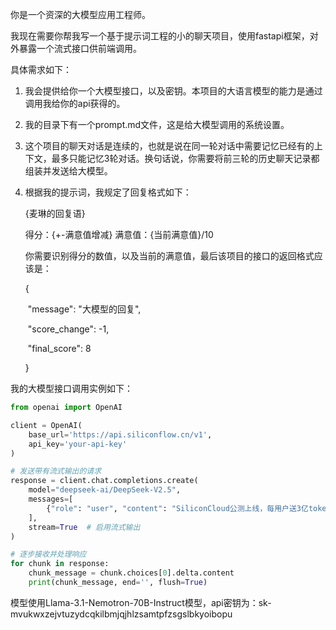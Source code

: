 你是一个资深的大模型应用工程师。

我现在需要你帮我写一个基于提示词工程的小的聊天项目，使用fastapi框架，对外暴露一个流式接口供前端调用。

具体需求如下：

1. 我会提供给你一个大模型接口，以及密钥。本项目的大语言模型的能力是通过调用我给你的api获得的。

2. 我的目录下有一个prompt.md文件，这是给大模型调用的系统设置。

3. 这个项目的聊天对话是连续的，也就是说在同一轮对话中需要记忆已经有的上下文，最多只能记忆3轮对话。换句话说，你需要将前三轮的历史聊天记录都组装并发送给大模型。

4. 根据我的提示词，我规定了回复格式如下：

   {麦琳的回复语}

   得分：{+-满意值增减}
   满意值：{当前满意值}/10

   你需要识别得分的数值，以及当前的满意值，最后该项目的接口的返回格式应该是：

   {

   ​	"message": "大模型的回复",

   ​	"score_change": -1,

   ​	"final_score": 8

   }

我的大模型接口调用实例如下：

```Python
from openai import OpenAI

client = OpenAI(
    base_url='https://api.siliconflow.cn/v1',
    api_key='your-api-key'
)

# 发送带有流式输出的请求
response = client.chat.completions.create(
    model="deepseek-ai/DeepSeek-V2.5",
    messages=[
        {"role": "user", "content": "SiliconCloud公测上线，每用户送3亿token 解锁开源大模型创新能力。对于整个大模型应用领域带来哪些改变？"}
    ],
    stream=True  # 启用流式输出
)

# 逐步接收并处理响应
for chunk in response:
    chunk_message = chunk.choices[0].delta.content
    print(chunk_message, end='', flush=True)
```

模型使用Llama-3.1-Nemotron-70B-Instruct模型，api密钥为：sk-mvukwxzejvtuzydcqkilbmjqjhlzsamtpfzsgslbkyoibopu

